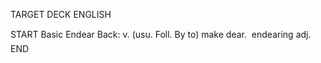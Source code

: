 TARGET DECK
ENGLISH

START
Basic
Endear
Back: v. (usu. Foll. By to) make dear.  endearing adj.
END
